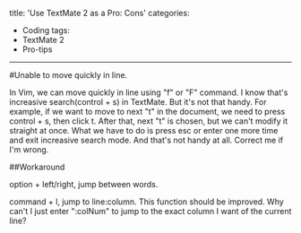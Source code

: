 title: 'Use TextMate 2 as a Pro: Cons'
categories:
  - Coding
tags:
  - TextMate 2
  - Pro-tips
---

#Unable to move quickly in line.  

In Vim, we can move quickly in line using "f" or "F" command. I know that's increasive search(control + s) in TextMate. But it's not that handy. For example, if we want to move to next "t" in the document, we need to press control + s, then click t. After that, next "t" is chosen, but we can't modify it straight at once. What we have to do is press esc or enter one more time and exit increasive search mode. And that's not handy at all. Correct me if I'm wrong. 

##Workaround

option + left/right, jump between words.

command + l, jump to line:column. This function should be improved. Why can't I just enter ":colNum" to jump to the exact column I want of the current line?

#